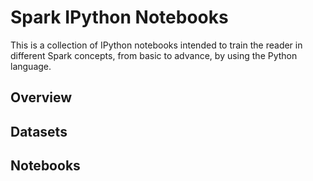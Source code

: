 # Spark IPython Notebooks  

This is a collection of IPython notebooks intended to train the reader
in different Spark concepts, from basic to advance, by using the Python
language.  

## Overview  


## Datasets  


## Notebooks  


